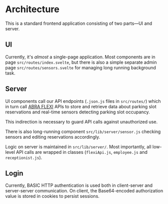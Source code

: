 # Architecture

This is a standard frontend application consisting of two parts&mdash;UI and server.

## UI

Currently, it's *almost* a single-page application.
Most components are in page `src/routes/index.svelte`, but there is also a simple separate admin page `src/routes/sensors.svelte` for managing long running background task.

## Server

UI components call our API endpoints (`.json.js` files in `src/routes/`) which in turn call [ABRA FLEXI](https://www.flexibee.eu/api/) APIs to store and retrieve data about parking slot reservations and real-time sensors detecting parking slot occupancy.

This indirection is necessary to guard API calls against unauthorized use.

There is also long-running component `src/lib/server/sensor.js` checking sensors and editing reservations accordingly.

Logic on server is maintained in `src/lib/server/`.
Most importantly, all low-level API calls are wrapped in classes (`flexiApi.js`, `employee.js` and `receptionist.js`).

## Login

Currently, BASIC HTTP authentication is used both in client-server and server-server communication.
On client, the Base64-encoded authorization value is stored in cookies to persist sessions.
